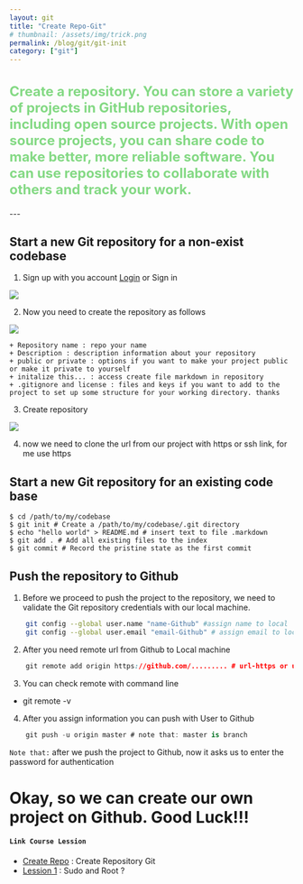 ```yaml
---
layout: git
title: "Create Repo-Git"
# thumbnail: /assets/img/trick.png
permalink: /blog/git/git-init
category: ["git"]
---
```

<h2 class="font-texth2">Create a repository. You can store a variety of projects in GitHub repositories, including open source projects. With open source projects, you can share code to make better, more reliable software. You can use repositories to collaborate with others and track your work.</h2>
---

## Start a new Git repository for a non-exist codebase

1. Sign up with you account [Login](https://github.com/login) or Sign in <br>
  <img src="https://0x0.st/ojX6.png" class="img-01"/>

2. Now you need to create the repository as follows <br>
  <img src="https://0x0.st/ojXI.png" class="img-01" />

    + Repository name : repo your name
    + Description : description information about your repository
    + public or private : options if you want to make your project public or make it private to yourself
    + initalize this... : access create file markdown in repository
    + .gitignore and license : files and keys if you want to add to the project to set up some structure for your working directory. thanks
3. Create repository <br>
  <img src="https://0x0.st/ojXl.png" class="img-01" />

4. now we need to clone the url from our project with https or ssh link, for me use https

## Start a new Git repository for an existing code base
```git
$ cd /path/to/my/codebase
$ git init # Create a /path/to/my/codebase/.git directory
$ echo "hello world" > README.md # insert text to file .markdown
$ git add . # Add all existing files to the index
$ git commit # Record the pristine state as the first commit
```

## Push the repository to Github

1. Before we proceed to push the project to the repository, we need to validate the Git repository credentials with our local machine.
```bash
    git config --global user.name "name-Github" #assign name to local
    git config --global user.email "email-Github" # assign email to local
```

2. After you need remote url from Github to Local machine
```css
    git remote add origin https://github.com/......... # url-https or url-ssh to assign to file .config github
```

3. You can check remote with command line
  - git remote -v

4. After you assign information you can push with User to Github
```ts
    git push -u origin master # note that: master is branch
```

`Note that:` after we push the project to Github, now it asks us to enter the password for authentication

# Okay, so we can create our own project on Github. Good Luck!!!

#### **`Link Course Lession`**

- [Create Repo](/blog/git/git-init) : Create Repository Git
- [Lession 1](/blog/linux/sudo-and-root-linux) : Sudo and Root ?


<style>
    .img-01 {
        max-width: 100%;
        width: auto;
    }
    .font-texth2 {
        color: #84d984 !important;
        font-weight: bold;
        font-size: 24px;
    }
    .card-body {
        margin-top: -30px;
    } 
</style>